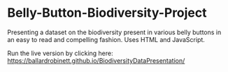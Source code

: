 # Belly-Button-Biodiversity-Project

Presenting a dataset on the biodiversity present in various belly buttons in an easy to read and compelling fashion. Uses HTML and JavaScript.

Run the live version by clicking here: https://ballardrobinett.github.io/BiodiversityDataPresentation/
